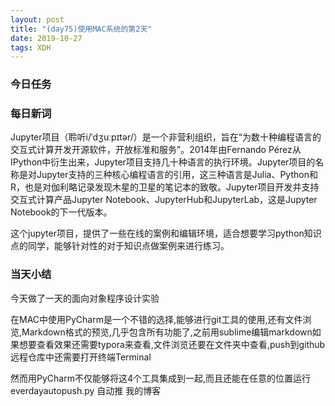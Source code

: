```yaml
---  
layout: post  
title: "(day75)使用MAC系统的第2天"   
date: 2019-10-27
tags: XDH    
---  
```


### 今日任务

### 每日新词
Jupyter项目（聆听i/ˈdʒuːpɪtər/）是一个非营利组织，旨在“为数十种编程语言的交互式计算开发开源软件，开放标准和服务”。2014年由Fernando Pérez从IPython中衍生出来，Jupyter项目支持几十种语言的执行环境。Jupyter项目的名称是对Jupyter支持的三种核心编程语言的引用，这三种语言是Julia、Python和R，也是对伽利略记录发现木星的卫星的笔记本的致敬。Jupyter项目开发并支持交互式计算产品Jupyter Notebook、JupyterHub和JupyterLab，这是Jupyter Notebook的下一代版本。

这个jupyter项目，提供了一些在线的案例和编辑环境，适合想要学习python知识点的同学，能够针对性的对于知识点做案例来进行练习。
### 当天小结
今天做了一天的面向对象程序设计实验

在MAC中使用PyCharm是一个不错的选择,能够进行git工具的使用,还有文件浏览,Markdown格式的预览,几乎包含所有功能了,之前用sublime编辑markdown如果想要查看效果还需要typora来查看,文件浏览还要在文件夹中查看,push到github远程仓库中还需要打开终端Terminal

然而用PyCharm不仅能够将这4个工具集成到一起,而且还能在任意的位置运行everdayautopush.py 自动推 我的博客                 

    
